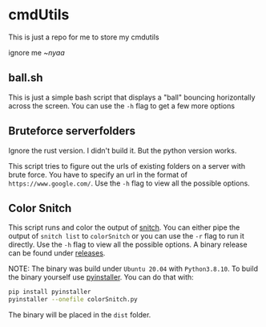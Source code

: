 # cmdUtils

This is just a repo for me to store my cmdutils

ignore me *~nyaa*

## ball.sh

This is just a simple bash script that displays a "ball" bouncing horizontally across the screen. You can use the `-h` flag to get a few more options

## Bruteforce serverfolders

Ignore the rust version. I didn't build it.
But the python version works.

This script tries to figure out the urls of existing folders on a server with brute force. You have to specify an url in the format of `https://www.google.com/`. Use the `-h` flag to view all the possible options.

## Color Snitch

This script runs and color the output of [snitch](https://github.com/tsoding/snitch). You can either pipe the output of `snitch list` to `colorSnitch` or you can use the `-r` flag to run it directly. Use the `-h` flag to view all the possible options. A binary release can be found under [releases](https://github.com/EldosHD/cmdUtils/releases).

NOTE: The binary was build under `Ubuntu 20.04` with `Python3.8.10`. To build the binary yourself use [pyinstaller](https://pyinstaller.org/en/stable/operating-mode.html). You can do that with: 
```bash
pip install pyinstaller
pyinstaller --onefile colorSnitch.py
```
The binary will be placed in the `dist` folder.
